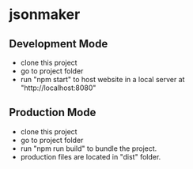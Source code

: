 # jsonmaker #

## Development Mode ##
* clone this project
* go to project folder
* run "npm start" to host website in a local server at "http://localhost:8080"  

## Production Mode ##
* clone this project
* go to project folder
* run "npm run build" to bundle the project.
* production files are located in "dist" folder.
